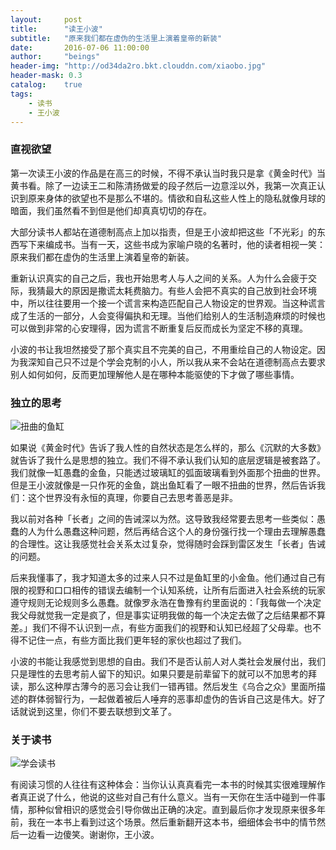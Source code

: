 ```yaml
---
layout:     post
title:      "读王小波"
subtitle:   "原来我们都在虚伪的生活里上演着皇帝的新装"
date:       2016-07-06 11:00:00
author:     "beings"
header-img: "http://od34da2ro.bkt.clouddn.com/xiaobo.jpg"
header-mask: 0.3
catalog:    true
tags:
    - 读书
    - 王小波
---
```


### 直视欲望

第一次读王小波的作品是在高三的时候，不得不承认当时我只是拿《黄金时代》当黄书看。除了一边读王二和陈清扬做爱的段子然后一边意淫以外，我第一次真正认识到原来身体的欲望也不是那么不堪的。情欲和自私这些人性上的隐私就像月球的暗面，我们虽然看不到但是他们却真真切切的存在。

大部分读书人都站在道德制高点上加以指责，但是王小波却把这些「不光彩」的东西写下来编成书。当有一天，这些书成为家喻户晓的名著时，他的读者相视一笑：原来我们都在虚伪的生活里上演着皇帝的新装。

重新认识真实的自己之后，我也开始思考人与人之间的关系。人为什么会疲于交际，我猜最大的原因是撒谎太耗费脑力。有些人会把不真实的自己放到社会环境中，所以往往要用一个接一个谎言来构造匹配自己人物设定的世界观。当这种谎言成了生活的一部分，人会变得偏执和无理。当他们给别人的生活制造麻烦的时候也可以做到非常的心安理得，因为谎言不断重复后反而成长为坚定不移的真理。

小波的书让我坦然接受了那个真实且不完美的自己，不用重绘自己的人物设定。因为我深知自己只不过是个学会克制的小人，所以我从来不会站在道德制高点去要求别人如何如何，反而更加理解他人是在哪种本能驱使的下才做了哪些事情。

### 独立的思考

![扭曲的鱼缸](http://7xr5u3.com1.z0.glb.clouddn.com/fish.png)

如果说《黄金时代》告诉了我人性的自然状态是怎么样的，那么《沉默的大多数》就告诉了我什么是思想的独立。我们不得不承认我们认知的底层逻辑是被套路了。我们就像一缸愚蠢的金鱼，只能透过玻璃缸的弧面玻璃看到外面那个扭曲的世界。但是王小波就像是一只作死的金鱼，跳出鱼缸看了一眼不扭曲的世界，然后告诉我们：这个世界没有永恒的真理，你要自己去思考善恶是非。

我以前对各种「长者」之间的告诫深以为然。这导致我经常要去思考一些类似：愚蠢的人为什么愚蠢这种问题，然后再结合这个人的身份强行找一个理由去理解愚蠢的合理性。这让我感觉社会关系太过复杂，觉得随时会踩到雷区发生「长者」告诫的问题。

后来我懂事了，我才知道太多的过来人只不过是鱼缸里的小金鱼。他们通过自己有限的视野和口口相传的错误去编制一个认知系统，让所有后面进入社会系统的玩家遵守规则无论规则多么愚蠢。就像罗永浩在鲁豫有约里面说的：「我每做一个决定我父母就觉我一定是疯了，但是事实证明我做的每一个决定去做了之后结果都不算差。」我们不得不认识到一点，有些方面我们的视野和认知已经超了父母辈。也不得不记住一点，有些方面比我们更年轻的家伙也超过了我们。

小波的书能让我感觉到思想的自由。我们不是否认前人对人类社会发展付出，我们只是理性的去思考前人留下的知识。如果只要是前辈留下的就可以不加思考的拜读，那么这种厚古薄今的恶习会让我们一错再错。然后发生《乌合之众》里面所描述的群体弱智行为，一起做着被后人唾弃的恶事却虚伪的告诉自己这是伟大。好了话就说到这里，你们不要去联想到文革了。

### 关于读书

![学会读书](http://7xr5u3.com1.z0.glb.clouddn.com/read.png)

有阅读习惯的人往往有这种体会：当你认认真真看完一本书的时候其实很难理解作者真正说了什么，他说的这些对自己有什么意义。当有一天你在生活中碰到一件事情，那种似曾相识的感觉会引导你做出正确的决定。直到最后你才发现原来很多年前，我在一本书上看到过这个场景。然后重新翻开这本书，细细体会书中的情节然后一边看一边傻笑。谢谢你，王小波。

